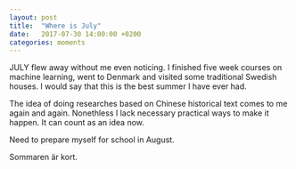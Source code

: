 ```yaml
---
layout: post
title:  "Where is July"
date:   2017-07-30 14:00:00 +0200
categories: moments
---
```

JULY flew away without me even noticing. I finished five week courses on machine learning, went to Denmark and visited some traditional Swedish houses. I would say that this is the best summer I have ever had.

The idea of doing researches based on Chinese historical text comes to me again and again. Nonethless I lack necessary practical ways to make it happen. It can count as an idea now.

Need to prepare myself for school in August. 

Sommaren är kort.
